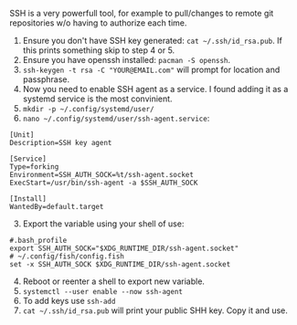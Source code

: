 SSH is a very powerfull tool, for example to pull/changes to remote git repositories w/o having to authorize each time.

1. Ensure you don't have SSH key generated: `cat ~/.ssh/id_rsa.pub`. If this prints something skip to step 4 or 5.
2. Ensure you have openssh installed: `pacman -S openssh`.
3. `ssh-keygen -t rsa -C "YOUR@EMAIL.com"` will prompt for location and passphrase.
4. Now you need to enable SSH agent as a service. I found adding it as a systemd service is the most convinient.
  1. `mkdir -p ~/.config/systemd/user/`
  2. `nano ~/.config/systemd/user/ssh-agent.service`:
  
```
[Unit]
Description=SSH key agent

[Service]
Type=forking
Environment=SSH_AUTH_SOCK=%t/ssh-agent.socket
ExecStart=/usr/bin/ssh-agent -a $SSH_AUTH_SOCK

[Install]
WantedBy=default.target
```
  3. Export the variable using your shell of use:

```
#.bash_profile
export SSH_AUTH_SOCK="$XDG_RUNTIME_DIR/ssh-agent.socket"
# ~/.config/fish/config.fish
set -x SSH_AUTH_SOCK $XDG_RUNTIME_DIR/ssh-agent.socket
```
  4. Reboot or reenter a shell to export new variable.
  5. `systemctl --user enable --now ssh-agent`
  6. To add keys use `ssh-add`
5. `cat ~/.ssh/id_rsa.pub` will print your public SHH key. Copy it and use.
